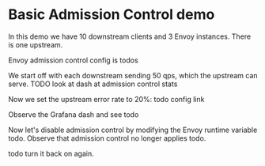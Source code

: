 # Basic Admission Control demo

In this demo we have 10 downstream clients and 3 Envoy instances.
There is one upstream. 

Envoy admission control config is todos

We start off with each downstream sending 50 qps, which the upstream can serve.
TODO look at dash at admission control stats

Now we set the upstream error rate to 20%: todo config link

Observe the Grafana dash and see todo

Now let's disable admission control by modifying the Envoy runtime variable todo.
Observe that admission control no longer applies todo.

todo turn it back on again.